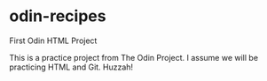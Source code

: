 # odin-recipes
First Odin HTML Project

This is a practice project from The Odin Project. I assume we will be practicing HTML and Git. Huzzah!
